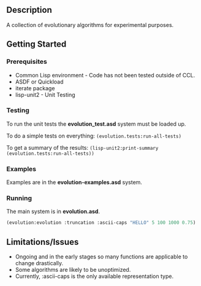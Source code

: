 ## Description

A collection of evolutionary algorithms for experimental purposes.

## Getting Started

### Prerequisites

* Common Lisp environment - Code has not been tested outside of CCL.
* ASDF or Quickload
* iterate package
* lisp-unit2 - Unit Testing

### Testing

To run the unit tests the **evolution_test.asd** system must be loaded up.

To do a simple tests on everything: ```(evolution.tests:run-all-tests) ```

To get a summary of the results: ```(lisp-unit2:print-summary (evolution.tests:run-all-tests)) ```

### Examples

Examples are in the **evolution-examples.asd** system.

### Running

The main system is in **evolution.asd**.

```lisp
(evolution:evolution :truncation :ascii-caps "HELLO" 5 100 1000 0.75)
```

## Limitations/Issues

* Ongoing and in the early stages so many functions are applicable to change drastically.
* Some algorithms are likely to be unoptimized.
* Currently, :ascii-caps is the only available representation type.
